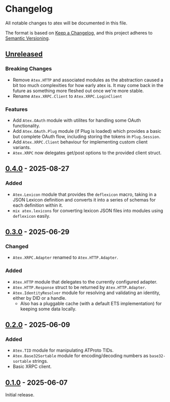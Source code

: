 # Changelog

All notable changes to atex will be documented in this file.

The format is based on [Keep a Changelog](https://keepachangelog.com/en/1.0.0/),
and this project adheres to
[Semantic Versioning](https://semver.org/spec/v2.0.0.html).

## [Unreleased]

### Breaking Changes

- Remove `Atex.HTTP` and associated modules as the abstraction caused a bit too
  much complexities for how early atex is. It may come back in the future as
  something more fleshed out once we're more stable.
- Rename `Atex.XRPC.Client` to `Atex.XRPC.LoginClient`

### Features

- Add `Atex.OAuth` module with utilites for handling some OAuth functionality.
- Add `Atex.OAuth.Plug` module (if Plug is loaded) which provides a basic but
  complete OAuth flow, including storing the tokens in `Plug.Session`.
- Add `Atex.XRPC.Client` behaviour for implementing custom client variants.
- `Atex.XRPC` now delegates get/post options to the provided client struct.

## [0.4.0] - 2025-08-27

### Added

- `Atex.Lexicon` module that provides the `deflexicon` macro, taking in a JSON
  Lexicon definition and converts it into a series of schemas for each
  definition within it.
- `mix atex.lexicons` for converting lexicon JSON files into modules using
  `deflexicon` easily.

## [0.3.0] - 2025-06-29

### Changed

- `Atex.XRPC.Adapter` renamed to `Atex.HTTP.Adapter`.

### Added

- `Atex.HTTP` module that delegates to the currently configured adapter.
- `Atex.HTTP.Response` struct to be returned by `Atex.HTTP.Adapter`.
- `Atex.IdentityResolver` module for resolving and validating an identity,
  either by DID or a handle.
  - Also has a pluggable cache (with a default ETS implementation) for keeping
    some data locally.

## [0.2.0] - 2025-06-09

### Added

- `Atex.TID` module for manipulating ATProto TIDs.
- `Atex.Base32Sortable` module for encoding/decoding numbers as
  `base32-sortable` strings.
- Basic XRPC client.

## [0.1.0] - 2025-06-07

Initial release.

[unreleased]: https://github.com/cometsh/atex/compare/v0.4.0...HEAD
[0.4.0]: https://github.com/cometsh/atex/releases/tag/v0.4.0
[0.3.0]: https://github.com/cometsh/atex/releases/tag/v0.3.0
[0.2.0]: https://github.com/cometsh/atex/releases/tag/v0.2.0
[0.1.0]: https://github.com/cometsh/atex/releases/tag/v0.1.0
